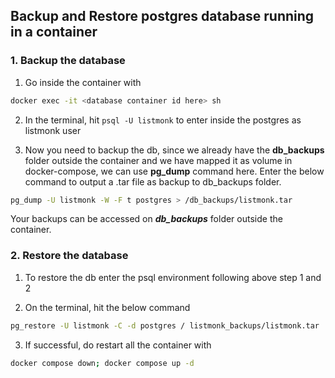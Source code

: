 ## Backup and Restore postgres database running in a container

### 1. Backup the database 
  1. Go inside the container with
   ```bash
docker exec -it <database container id here> sh
   ```
  2. In the terminal, hit `psql -U listmonk` to enter inside the postgres as listmonk user

  3. Now you need to backup the db, since we already have the __db_backups__ folder outside the container and we have mapped it as volume in docker-compose, we can use __pg_dump__ command here.
  Enter the below command to output a .tar file as backup to db_backups folder. 
  ```bash 
  pg_dump -U listmonk -W -F t postgres > /db_backups/listmonk.tar 
  ```

  Your backups can be accessed on ___db_backups___ folder outside the container.

 ### 2. Restore the database
  1. To restore the db enter the psql environment following above step 1 and 2

  2. On the terminal, hit the below command
  ```bash
  pg_restore -U listmonk -C -d postgres / listmonk_backups/listmonk.tar
  ```
  3. If successful, do restart all the container with
  ```bash
  docker compose down; docker compose up -d
  ```
